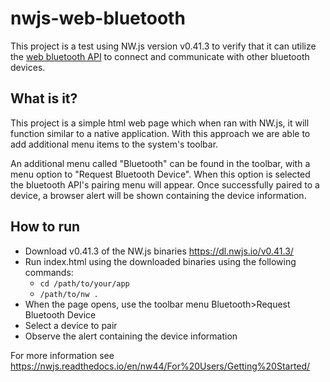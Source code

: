# nwjs-web-bluetooth
This project is a test using NW.js version v0.41.3 to verify that it can utilize the [web bluetooth API](https://webbluetoothcg.github.io/web-bluetooth/) to connect and communicate with other bluetooth devices.

## What is it?
This project is a simple html web page which when ran with NW.js, it will function similar to a native application. With this approach we are able to add additional menu items to the system's toolbar.

An additional menu called "Bluetooth" can be found in the toolbar, with a menu option to "Request Bluetooth Device". When this option is selected the bluetooth API's pairing menu will appear. Once successfully paired to a device, a browser alert will be shown containing the device information.

## How to run
- Download v0.41.3 of the NW.js binaries https://dl.nwjs.io/v0.41.3/
- Run index.html using the downloaded binaries using the following commands:
    - `cd /path/to/your/app`
    - `/path/to/nw .`
- When the page opens, use the toolbar menu Bluetooth>Request Bluetooth Device
- Select a device to pair
- Observe the alert containing the device information

For more information see https://nwjs.readthedocs.io/en/nw44/For%20Users/Getting%20Started/
